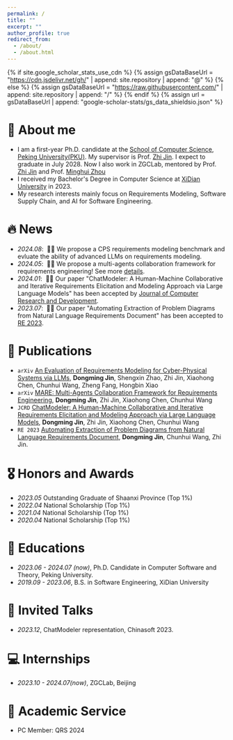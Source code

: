 ```yaml
---
permalink: /
title: ""
excerpt: ""
author_profile: true
redirect_from: 
  - /about/
  - /about.html
---
```


{% if site.google_scholar_stats_use_cdn %}
{% assign gsDataBaseUrl = "https://cdn.jsdelivr.net/gh/" | append: site.repository | append: "@" %}
{% else %}
{% assign gsDataBaseUrl = "https://raw.githubusercontent.com/" | append: site.repository | append: "/" %}
{% endif %}
{% assign url = gsDataBaseUrl | append: "google-scholar-stats/gs_data_shieldsio.json" %}

<span class='anchor' id='about-me'></span>

# 👋 About me
- I am a first-year Ph.D. candidate at the [School of Computer Science](https://cs.pku.edu.cn/), [Peking University(PKU)](https://www.pku.edu.cn/). My supervisor is Prof. [Zhi Jin](https://scholar.google.com.hk/citations?user=ZC7SObAAAAAJ&hl). I expect to graduate in July 2028. Now I also work in ZGCLab, mentored by Prof. [Zhi Jin](https://scholar.google.com.hk/citations?user=ZC7SObAAAAAJ&hl) and Prof. [Minghui Zhou](https://scholar.google.com/citations?user=ba3_FkYAAAAJ&hl=en) 
- I received my Bachelor's Degree in Computer Science at [XiDian University](https://www.xidian.edu.cn/) in 2023.
- My research interests mainly focus on Requirements Modeling, Software Supply Chain, and AI for Software Engineering.

# 🔥 News
- *2024.08*: &nbsp;🎉🎉 We propose a CPS requirements modeling benchmark and evluate the ability of advanced LLMs on requirements modeling.
- *2024.05*: &nbsp;🎉🎉 We propose a multi-agents collaboration framework for requirements engineering! See more [details](https://arxiv.org/pdf/2405.03256).
- *2024.01*: &nbsp;🎉🎉 Our paper "ChatModeler: A Human-Machine Collaborative and Iterative Requirements Elicitation and Modeling Approach via Large Language Models" has been accepted by [Journal of Computer Research and Development](https://crad.ict.ac.cn/).
- *2023.07*: &nbsp;🎉🎉 Our paper "Automating Extraction of Problem Diagrams from Natural Language Requirements Document" has been accepted to [RE 2023](https://homepages.uc.edu/~niunn/EnviRE/EnviRE2023.html).

# 📝 Publications
- ``arXiv`` [An Evaluation of Requirements Modeling for Cyber-Physical Systems via LLMs](), **Dongming Jin**, Shengxin Zhao, Zhi Jin, Xiaohong Chen, Chunhui Wang, Zheng Fang, Hongbin Xiao
- ``arXiv`` [MARE: Multi-Agents Collaboration Framework for Requirements Engineering](https://arxiv.org/pdf/2405.03256), **Dongming Jin**, Zhi Jin, Xiaohong Chen, Chunhui Wang
- ``JCRD`` [ChatModeler: A Human-Machine Collaborative and Iterative Requirements Elicitation and Modeling Approach via Large Language Models](https://crad.ict.ac.cn/en/article/doi/10.7544/issn1000-1239.202330746), **Dongming Jin**, Zhi Jin, Xiaohong Chen, Chunhui Wang
- ``RE 2023`` [Automating Extraction of Problem Diagrams from Natural Language Requirements Document](https://ieeexplore.ieee.org/document/10260965), **Dongming Jin**, Chunhui Wang, Zhi Jin. 

# 🎖 Honors and Awards
- *2023.05* Outstanding Graduate of Shaanxi Province (Top 1%)
- *2022.04* National Scholarship (Top 1%)
- *2021.04* National Scholarship (Top 1%)
- *2020.04* National Scholarship (Top 1%)


# 📖 Educations
- *2023.06 - 2024.07 (now)*, Ph.D. Candidate in Computer Software and Theory, Peking University. 
- *2019.09 - 2023.06*, B.S. in Software Engineering, XiDian University

# 💬 Invited Talks
- *2023.12*, ChatModeler representation, Chinasoft 2023.

# 💻 Internships
- *2023.10 - 2024.07(now)*, ZGCLab, Beijing

# 🌟 Academic Service
* PC Member: QRS 2024

